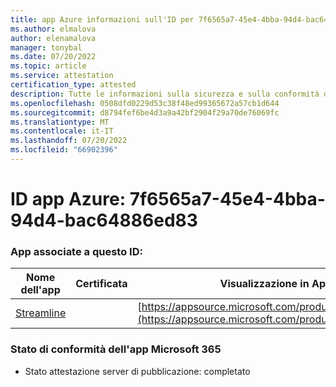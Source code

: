 ```yaml
---
title: app Azure informazioni sull'ID per 7f6565a7-45e4-4bba-94d4-bac64886ed83
ms.author: elmalova
author: elenamalova
manager: tonybal
ms.date: 07/20/2022
ms.topic: article
ms.service: attestation
certification_type: attested
description: Tutte le informazioni sulla sicurezza e sulla conformità disponibili per 7f6565a7-45e4-4bba-94d4-bac64886ed83.
ms.openlocfilehash: 0508dfd0229d53c38f48ed99365672a57cb1d644
ms.sourcegitcommit: d8794fef6be4d3a9a42bf2904f29a70de76069fc
ms.translationtype: MT
ms.contentlocale: it-IT
ms.lasthandoff: 07/20/2022
ms.locfileid: "66902396"
---
```

# <a name="azure-app-id-7f6565a7-45e4-4bba-94d4-bac64886ed83"></a>ID app Azure: 7f6565a7-45e4-4bba-94d4-bac64886ed83


### <a name="apps-associated-with-this-id"></a>App associate a questo ID:
| **Nome dell'app** | **Certificata** | **Visualizzazione in AppSource** |
|--------------|---------------|-----------------------|
| [Streamline](../forward/WA200004100.md) |  | [https://appsource.microsoft.com/product/office/WA200004100](https://appsource.microsoft.com/product/office/WA200004100) |

### <a name="microsoft-365-app-compliance-status"></a>Stato di conformità dell'app Microsoft 365
- Stato attestazione server di pubblicazione: completato
